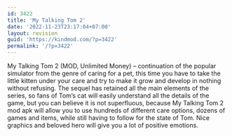 ```yaml
---
id: 3422
title: 'My Talking Tom 2'
date: '2022-11-23T23:17:04+07:00'
layout: revision
guid: 'https://kindmod.com/?p=3422'
permalink: '/?p=3422'
---
```


My Talking Tom 2 (MOD, Unlimited Money) – continuation of the popular simulator from the genre of caring for a pet, this time you have to take the little kitten under your care and try to make it grow and develop in nothing without refusing. The sequel has retained all the main elements of the series, so fans of Tom’s cat will easily understand all the details of the game, but you can believe it is not superfluous, because My Talking Tom 2 mod apk will allow you to use hundreds of different care options, dozens of games and items, while still having to follow for the state of Tom. Nice graphics and beloved hero will give you a lot of positive emotions.